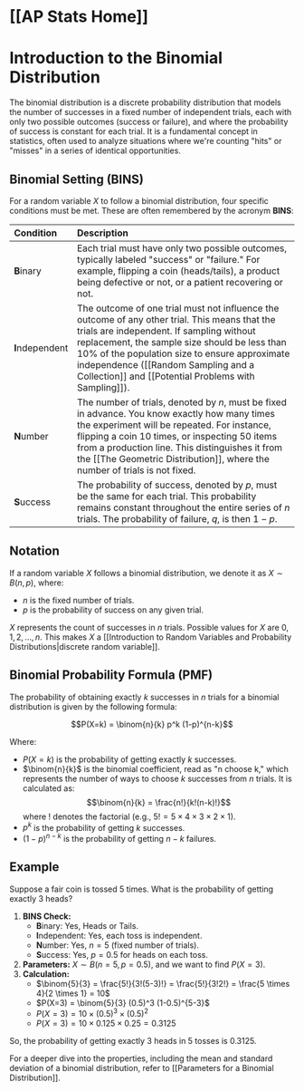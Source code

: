 # [[AP Stats Home]]
# Introduction to the Binomial Distribution

The binomial distribution is a discrete probability distribution that models the number of successes in a fixed number of independent trials, each with only two possible outcomes (success or failure), and where the probability of success is constant for each trial. It is a fundamental concept in statistics, often used to analyze situations where we're counting "hits" or "misses" in a series of identical opportunities.

## Binomial Setting (BINS)

For a random variable $X$ to follow a binomial distribution, four specific conditions must be met. These are often remembered by the acronym **BINS**:

| Condition       | Description                                                                                                                                                                                                                                                                                                                                                     |
| :-------------- | :-------------------------------------------------------------------------------------------------------------------------------------------------------------------------------------------------------------------------------------------------------------------------------------------------------------------------------------------------------------- |
| **B**inary      | Each trial must have only two possible outcomes, typically labeled "success" or "failure." For example, flipping a coin (heads/tails), a product being defective or not, or a patient recovering or not.                                                                                                                                                             |
| **I**ndependent | The outcome of one trial must not influence the outcome of any other trial. This means that the trials are independent. If sampling without replacement, the sample size should be less than 10% of the population size to ensure approximate independence ([[Random Sampling and a Collection]] and [[Potential Problems with Sampling]]).                         |
| **N**umber      | The number of trials, denoted by $n$, must be fixed in advance. You know exactly how many times the experiment will be repeated. For instance, flipping a coin 10 times, or inspecting 50 items from a production line. This distinguishes it from the [[The Geometric Distribution]], where the number of trials is not fixed.                                     |
| **S**uccess     | The probability of success, denoted by $p$, must be the same for each trial. This probability remains constant throughout the entire series of $n$ trials. The probability of failure, $q$, is then $1-p$.                                                                                                                                                         |

## Notation

If a random variable $X$ follows a binomial distribution, we denote it as $X \sim B(n, p)$, where:
*   $n$ is the fixed number of trials.
*   $p$ is the probability of success on any given trial.

$X$ represents the count of successes in $n$ trials. Possible values for $X$ are $0, 1, 2, \dots, n$. This makes $X$ a [[Introduction to Random Variables and Probability Distributions|discrete random variable]].

## Binomial Probability Formula (PMF)

The probability of obtaining exactly $k$ successes in $n$ trials for a binomial distribution is given by the following formula:

$$P(X=k) = \binom{n}{k} p^k (1-p)^{n-k}$$

Where:
*   $P(X=k)$ is the probability of getting exactly $k$ successes.
*   $\binom{n}{k}$ is the binomial coefficient, read as "n choose k," which represents the number of ways to choose $k$ successes from $n$ trials. It is calculated as:
    $$\binom{n}{k} = \frac{n!}{k!(n-k)!}$$
    where $!$ denotes the factorial (e.g., $5! = 5 \times 4 \times 3 \times 2 \times 1$).
*   $p^k$ is the probability of getting $k$ successes.
*   $(1-p)^{n-k}$ is the probability of getting $n-k$ failures.

## Example

Suppose a fair coin is tossed 5 times. What is the probability of getting exactly 3 heads?

1.  **BINS Check:**
    *   **B**inary: Yes, Heads or Tails.
    *   **I**ndependent: Yes, each toss is independent.
    *   **N**umber: Yes, $n=5$ (fixed number of trials).
    *   **S**uccess: Yes, $p=0.5$ for heads on each toss.
2.  **Parameters:** $X \sim B(n=5, p=0.5)$, and we want to find $P(X=3)$.
3.  **Calculation:**
    *   $\binom{5}{3} = \frac{5!}{3!(5-3)!} = \frac{5!}{3!2!} = \frac{5 \times 4}{2 \times 1} = 10$
    *   $P(X=3) = \binom{5}{3} (0.5)^3 (1-0.5)^{5-3}$
    *   $P(X=3) = 10 \times (0.5)^3 \times (0.5)^2$
    *   $P(X=3) = 10 \times 0.125 \times 0.25 = 0.3125$

So, the probability of getting exactly 3 heads in 5 tosses is 0.3125.

For a deeper dive into the properties, including the mean and standard deviation of a binomial distribution, refer to [[Parameters for a Binomial Distribution]].